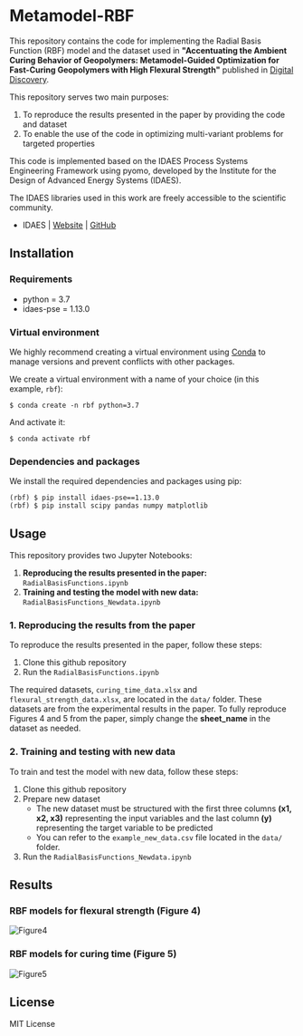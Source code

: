 # Metamodel-RBF
This repository contains the code for implementing the Radial Basis Function (RBF) model and the dataset used in **"Accentuating the Ambient Curing Behavior of Geopolymers: Metamodel-Guided Optimization for Fast-Curing Geopolymers with High Flexural Strength"** published in [Digital Discovery](https://pubs.rsc.org/en/journals/journalissues/dd#!recentarticles&adv).

This repository serves two main purposes:
1. To reproduce the results presented in the paper by providing the code and dataset
2. To enable the use of the code in optimizing multi-variant problems for targeted properties

This code is implemented based on the IDAES Process Systems Engineering Framework using pyomo, developed by the Institute for the Design of Advanced Energy Systems (IDAES). 

The IDAES libraries used in this work are freely accessible to the scientific community.
- IDAES | [Website](https://idaes-pse.readthedocs.io/en/stable/index.html) | [GitHub](https://github.com/IDAES/idaes-pse)

## Installation
### Requirements
- python = 3.7
- idaes-pse = 1.13.0
  
### Virtual environment
We highly recommend creating a virtual environment using [Conda](https://docs.conda.io/projects/conda/en/latest/user-guide/install/index.html) to manage versions and prevent conflicts with other packages.

We create a virtual environment with a name of your choice (in this example, `rbf`):
```
$ conda create -n rbf python=3.7
```
And activate it:
```
$ conda activate rbf
```

### Dependencies and packages
We install the required dependencies and packages using pip:
```
(rbf) $ pip install idaes-pse==1.13.0 
(rbf) $ pip install scipy pandas numpy matplotlib
```


## Usage
This repository provides two Jupyter Notebooks:
1. **Reproducing the results presented in the paper:** `RadialBasisFunctions.ipynb`
2. **Training and testing the model with new data:** `RadialBasisFunctions_Newdata.ipynb`

### 1. Reproducing the results from the paper
To reproduce the results presented in the paper, follow these steps:
1. Clone this github repository
2. Run the `RadialBasisFunctions.ipynb`

The required datasets, `curing_time_data.xlsx` and `flexural_strength_data.xlsx`, are located in the `data/` folder. These datasets are from the experimental results in the paper. To fully reproduce Figures 4 and 5 from the paper, simply change the **sheet_name** in the dataset as needed.

### 2. Training and testing with new data
To train and test the model with new data, follow these steps:
1. Clone this github repository
2. Prepare new dataset
   - The new dataset must be structured with the first three columns **(x1, x2, x3)** representing the input variables and the last column **(y)** representing the target variable to be predicted
   - You can refer to the `example_new_data.csv` file located in the `data/` folder.
3. Run the `RadialBasisFunctions_Newdata.ipynb`

## Results

### RBF models for flexural strength (Figure 4)
![Figure4](https://github.com/user-attachments/assets/4d77b35b-aeab-4df6-b0cf-adbd3308a1de)

### RBF models for curing time (Figure 5)
![Figure5](https://github.com/user-attachments/assets/fd163244-ba2b-45ff-8e24-61cc084338c1)


## License
MIT License
